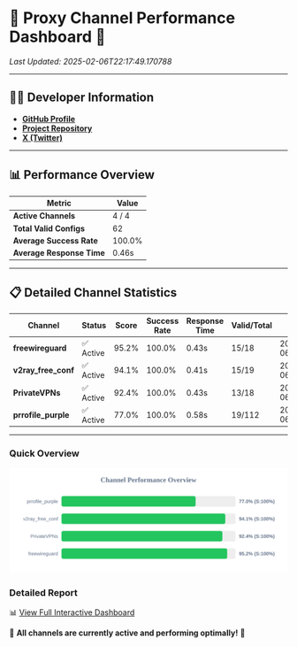 # 🌟 Proxy Channel Performance Dashboard 🌟

_Last Updated: 2025-02-06T22:17:49.170788_

---

## 👩‍💻 Developer Information

- **[GitHub Profile](https://github.com/4n0nymou3)**  
- **[Project Repository](https://github.com/4n0nymou3/multi-proxy-config-fetcher)**  
- **[X (Twitter)](https://x.com/4n0nymou3)**  

---

## 📊 Performance Overview

| Metric                | Value       |
|-----------------------|-------------|
| **Active Channels**   | 4 / 4       |
| **Total Valid Configs** | 62          |
| **Average Success Rate** | 100.0%      |
| **Average Response Time** | 0.46s       |

---

## 📋 Detailed Channel Statistics

| Channel          | Status     | Score  | Success Rate | Response Time | Valid/Total | Last Success               |
|------------------|------------|--------|--------------|---------------|-------------|----------------------------|
| **freewireguard**  | ✅ Active  | 95.2%  | 100.0% | 0.43s         | 15/18       | 2025-02-06T22:17:49.168955 |
| **v2ray_free_conf**  | ✅ Active  | 94.1%  | 100.0% | 0.41s         | 15/19       | 2025-02-06T22:17:48.255836 |
| **PrivateVPNs**  | ✅ Active  | 92.4%  | 100.0% | 0.43s         | 13/18       | 2025-02-06T22:17:48.717194 |
| **prrofile_purple**  | ✅ Active  | 77.0%  | 100.0% | 0.58s         | 19/112       | 2025-02-06T22:17:47.795164 |

---

### Quick Overview
<div align="center">
  <a href="https://raw.githubusercontent.com/nullluser/NullRepo/refs/heads/main/assets/channel_stats_chart.svg">
    <img src="https://raw.githubusercontent.com/nullluser/NullRepo/refs/heads/main/assets/channel_stats_chart.svg" alt="Source Performance Statistics" width="800">
  </a>
</div>

### Detailed Report
📊 [View Full Interactive Dashboard](https://htmlpreview.github.io/?https://github.com/nullluser/NullRepo/blob/main/assets/performance_report.html)

🎉 **All channels are currently active and performing optimally!** 🎉
